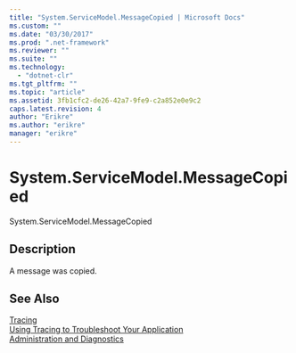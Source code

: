 ```yaml
---
title: "System.ServiceModel.MessageCopied | Microsoft Docs"
ms.custom: ""
ms.date: "03/30/2017"
ms.prod: ".net-framework"
ms.reviewer: ""
ms.suite: ""
ms.technology: 
  - "dotnet-clr"
ms.tgt_pltfrm: ""
ms.topic: "article"
ms.assetid: 3fb1cfc2-de26-42a7-9fe9-c2a852e0e9c2
caps.latest.revision: 4
author: "Erikre"
ms.author: "erikre"
manager: "erikre"
---
```

# System.ServiceModel.MessageCopied
System.ServiceModel.MessageCopied  
  
## Description  
 A message was copied.  
  
## See Also  
 [Tracing](../../../../../docs/framework/wcf/diagnostics/tracing/index.md)   
 [Using Tracing to Troubleshoot Your Application](../../../../../docs/framework/wcf/diagnostics/tracing/using-tracing-to-troubleshoot-your-application.md)   
 [Administration and Diagnostics](../../../../../docs/framework/wcf/diagnostics/index.md)